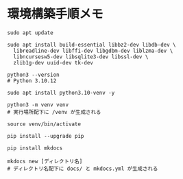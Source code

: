 # 環境構築手順メモ
```shell
sudo apt update
```

```shell
sudo apt install build-essential libbz2-dev libdb-dev \
  libreadline-dev libffi-dev libgdbm-dev liblzma-dev \
  libncursesw5-dev libsqlite3-dev libssl-dev \
  zlib1g-dev uuid-dev tk-dev
```

```shell
python3 --version
# Python 3.10.12
```

```shell
sudo apt install python3.10-venv -y
```

```shell
python3 -m venv venv
# 実行場所配下に /venv が生成される
```

```shell
source venv/bin/activate
```

```shell
pip install --upgrade pip  
```

```shell
pip install mkdocs
```

```shell
mkdocs new [ディレクトリ名]
# ディレクトリ名配下に docs/ と mkdocs.yml が生成される
```
